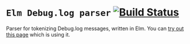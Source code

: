 # `Elm Debug.log parser` [![Build Status](https://github.com/kraklin/elm-debug-parser/workflows/CI/badge.svg)](https://github.com/kraklin/elm-debug-parser/actions?query=branch%3Amain)

Parser for tokenizing Debug.log messages, written in Elm. You can [try out this page](https://kraklin.github.io/elm-debug-extension/) which is using it.

